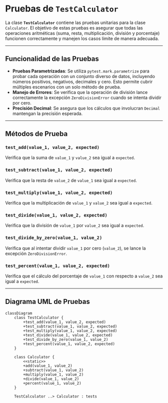 # Pruebas de `TestCalculator`

La clase **`TestCalculator`** contiene las pruebas unitarias para la clase `Calculator`. El objetivo de estas pruebas es asegurar que todas las operaciones aritméticas (suma, resta, multiplicación, división y porcentaje) funcionen correctamente y manejen los casos límite de manera adecuada.

---

## Funcionalidad de las Pruebas

- **Pruebas Parametrizadas**: Se utiliza `pytest.mark.parametrize` para probar cada operación con un conjunto diverso de datos, incluyendo números positivos, negativos, decimales y cero. Esto permite cubrir múltiples escenarios con un solo método de prueba.
- **Manejo de Errores**: Se verifica que la operación de división lance correctamente la excepción `ZeroDivisionError` cuando se intenta dividir por cero.
- **Precisión Decimal**: Se asegura que los cálculos que involucran `Decimal` mantengan la precisión esperada.

---

## Métodos de Prueba

### `test_add(value_1, value_2, expected)`
Verifica que la suma de `value_1` y `value_2` sea igual a `expected`.

### `test_subtract(value_1, value_2, expected)`
Verifica que la resta de `value_2` de `value_1` sea igual a `expected`.

### `test_multiply(value_1, value_2, expected)`
Verifica que la multiplicación de `value_1` y `value_2` sea igual a `expected`.

### `test_divide(value_1, value_2, expected)`
Verifica que la división de `value_1` por `value_2` sea igual a `expected`.

### `test_divide_by_zero(value_1, value_2)`
Verifica que al intentar dividir `value_1` por cero (`value_2`), se lance la excepción `ZeroDivisionError`.

### `test_percent(value_1, value_2, expected)`
Verifica que el cálculo del porcentaje de `value_1` con respecto a `value_2` sea igual a `expected`.

---

## Diagrama UML de Pruebas

```mermaid
classDiagram
    class TestCalculator {
        +test_add(value_1, value_2, expected)
        +test_subtract(value_1, value_2, expected)
        +test_multiply(value_1, value_2, expected)
        +test_divide(value_1, value_2, expected)
        +test_divide_by_zero(value_1, value_2)
        +test_percent(value_1, value_2, expected)
    }

    class Calculator {
        <<static>>
        +add(value_1, value_2)
        +subtract(value_1, value_2)
        +multiply(value_1, value_2)
        +divide(value_1, value_2)
        +percent(value_1, value_2)
    }

    TestCalculator ..> Calculator : tests
```